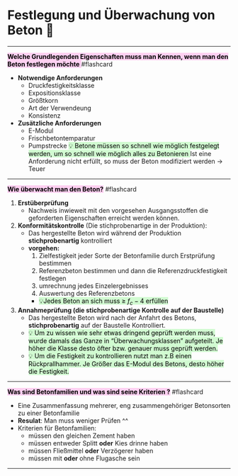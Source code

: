 # Festlegung und Überwachung von Beton 🔎

---

<mark style="background: #FFB8EBA6;">**Welche Grundlegenden Eigenschaften muss man Kennen, wenn man den Beton festlegen möchte** </mark> #flashcard 
- **Notwendige Anforderungen**
	- Druckfestigkeitsklasse
	- Expositionsklasse
	- Größtkorn
	- Art der Verwendeung
	- Konsistenz
- **Zusätzliche Anforderungen**
	- E-Modul
	- Frischbetontemparatur
	- Pumpstrecke
<mark style="background: #BBFABBA6;">💡 Betone müssen so schnell wie möglich festgelegt werden, um so schnell wie möglich alles zu Betonieren </mark> 
Ist eine Anforderung nicht erfüllt, so muss der Beton modifiziert werden → Teuer
<!--ID: 1660817767251-->



---
    
<mark style="background: #FFB8EBA6;">**Wie überwacht man den Beton?**</mark> #flashcard 
1. **Erstüberprüfung**
	- Nachweis inwieweit mit den vorgesehen Ausgangsstoffen die geforderten Eigenschaften erreicht werden können.
2. **Konformitätskontrolle** (Die stichprobenartige in der Produktion):
	- Das hergestellte Beton wird während der Produktion **stichprobenartig** kontrolliert
	- **vorgehen:**
		1. Zielfestigkeit jeder Sorte der Betonfamilie durch Erstprüfung bestimmen
		2. Referenzbeton bestimmen und dann die Referenzdruckfestigkeit festlegen
		3. umrechnung jedes Einzelergebnisses
		4. Auswertung des Referenzbetons
        - <mark style="background: #BBFABBA6;">💡Jedes Beton an sich muss ≥ $f_c - 4$ erfüllen</mark> 
3. **Annahmeprüfung (die stichprobenartige Kontrolle auf der Baustelle)**
	- Das hergestellte Beton wird nach der Anfahrt des Betons, **stichprobenartig** auf der Baustelle Kontrolliert.
	- <mark style="background: #BBFABBA6;">💡 Um zu wissen wie sehr etwas dringend geprüft werden muss, wurde damals das Ganze in “Überwachungsklassen” aufgeteilt. Je höher die Klasse desto öfter bzw. genauer muss geprüft werden. </mark> 
	- <mark style="background: #BBFABBA6;">💡 Um die Festigkeit zu kontrollieren nutzt man z.B einen Rückprallhammer. Je Größer das E-Modul des Betons, desto höher die Festigkeit.</mark> 
<!--ID: 1660817767258-->


---

<mark style="background: #FFB8EBA6;">**Was sind Betonfamilien und was sind seine Kriterien ?**</mark> #flashcard 
- Eine Zusammenfassung mehrerer, eng zusammengehöriger Betonsorten zu einer Betonfamilie
- **Resulat**: Man muss weniger Prüfen ^^
- Kriterien für Betonfamilien:
	- müssen den gleichen Zement haben
	- müssen entweder Splitt **oder** Kies drinne haben
	- müssen Fließmittel **oder** Verzögerer haben
	- müssen mit **oder** ohne Flugasche sein
<!--ID: 1660817767263-->

---





